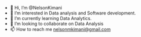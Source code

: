 - 👋 Hi, I’m @NelsonKimani
- 👀 I’m interested in Data analysis and Software development.
- 🌱 I’m currently learning Data Analytics.
- 💞️ I’m looking to collaborate on Data Analysis
- 📫 How to reach me nelsonmkimani@gmail.com

<!---
NelsonKimani/NelsonKimani is a ✨ special ✨ repository because its `README.md` (this file) appears on your GitHub profile.
You can click the Preview link to take a look at your changes.
--->
